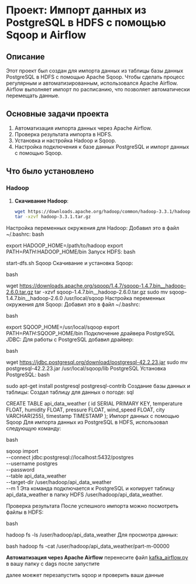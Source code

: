 # Проект: Импорт данных из PostgreSQL в HDFS с помощью Sqoop и Airflow

## Описание

Этот проект был создан для импорта данных из таблицы базы данных PostgreSQL в HDFS с помощью Apache Sqoop. Чтобы сделать процесс регулярным и автоматизированным, использовался Apache Airflow. Airflow выполняет импорт по расписанию, что позволяет автоматически перемещать данные.

## Основные задачи проекта


1. Автоматизация импорта данных через Apache Airflow. 
2. Проверка результата импорта в HDFS. 
3. Установка и настройка Hadoop и Sqoop. 
4. Настройка подключения к базе данных PostgreSQL и импорт данных с помощью Sqoop.

## Что было установлено

### Hadoop

1. **Скачивание Hadoop**:
   ```bash
   wget https://downloads.apache.org/hadoop/common/hadoop-3.3.1/hadoop-3.3.1.tar.gz
   tar -xzvf hadoop-3.3.1.tar.gz
Настройка переменных окружения для Hadoop: Добавил это в файл ~/.bashrc:
bash

export HADOOP_HOME=/path/to/hadoop
export PATH=$PATH:$HADOOP_HOME/bin
Запуск HDFS:
bash

start-dfs.sh
Sqoop
Скачивание и установка Sqoop:

bash

wget https://downloads.apache.org/sqoop/1.4.7/sqoop-1.4.7.bin__hadoop-2.6.0.tar.gz
tar -xzvf sqoop-1.4.7.bin__hadoop-2.6.0.tar.gz
sudo mv sqoop-1.4.7.bin__hadoop-2.6.0 /usr/local/sqoop
Настройка переменных окружения для Sqoop: Добавил это в файл ~/.bashrc:

bash

export SQOOP_HOME=/usr/local/sqoop
export PATH=$PATH:$SQOOP_HOME/bin
Подключение драйвера PostgreSQL JDBC: Для работы с PostgreSQL добавил драйвер:

bash

wget https://jdbc.postgresql.org/download/postgresql-42.2.23.jar
sudo mv postgresql-42.2.23.jar /usr/local/sqoop/lib
PostgreSQL
Установка PostgreSQL:
bash

sudo apt-get install postgresql postgresql-contrib
Создание базы данных и таблицы: Создал таблицу для данных о погоде:
sql

CREATE TABLE api_data_weather (
    id SERIAL PRIMARY KEY,
    temperature FLOAT,
    humidity FLOAT,
    pressure FLOAT,
    wind_speed FLOAT,
    city VARCHAR(255),
    timestamp TIMESTAMP
);
Импорт данных с помощью Sqoop
Для импорта данных из PostgreSQL в HDFS, использовал следующую команду:

bash

sqoop import \
--connect jdbc:postgresql://localhost:5432/postgres \
--username postgres \
--password <password> \
--table api_data_weather \
--target-dir /user/hadoop/api_data_weather \
--m 1
Эта команда подключается к PostgreSQL и копирует таблицу api_data_weather в папку HDFS /user/hadoop/api_data_weather.

Проверка результата
После успешного импорта можно посмотреть файлы в HDFS:

bash

hadoop fs -ls /user/hadoop/api_data_weather
Для просмотра данных:

bash
hadoop fs -cat /user/hadoop/api_data_weather/part-m-00000

**Автоматизация через Apache Airflow**
перенесите файл [kafka_airflow.py](dag_wheather/kafka_airflow.py) в вашу папку с dags
после запустите 

далее моежет перезапустить sqoop и проверить ваши данные 